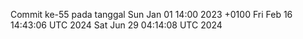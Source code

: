 Commit ke-55 pada tanggal Sun Jan 01 14:00 2023 +0100
Fri Feb 16 14:43:06 UTC 2024
Sat Jun 29 04:14:08 UTC 2024
